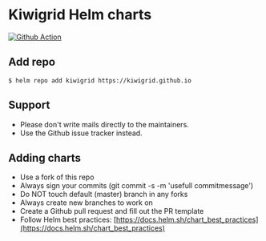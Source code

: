 # Kiwigrid Helm charts

[![Github Action](https://github.com/kiwigrid/helm-charts/workflows/ci/badge.svg)](https://github.com/kiwigrid/helm-charts/actions?query=workflow%3Aci)



## Add repo

```console
$ helm repo add kiwigrid https://kiwigrid.github.io
```

## Support

* Please don't write mails directly to the maintainers.
* Use the Github issue tracker instead.

## Adding charts

* Use a fork of this repo
* Always sign your commits (git commit -s -m 'usefull commitmessage')
* Do NOT touch default (master) branch in any forks
* Always create new branches to work on
* Create a Github pull request and fill out the PR template
* Follow Helm best practices: [https://docs.helm.sh/chart_best_practices](https://docs.helm.sh/chart_best_practices)
